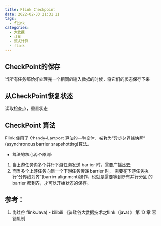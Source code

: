 ```yaml
---
title: Flink Checkpoint
date: 2022-02-03 21:31:11
tags:
  - flink
categories: 
  - 大数据 
  - 计算  
  - 流式计算 
  - flink
---
```


<p></p>
<!-- more -->


##  CheckPoint的保存
  当所有任务都恰好处理完一个相同的输入数据的时候，将它们的状态保存下来

## 从CheckPoint恢复状态
 读取检查点，重置状态


## CheckPoint 算法
Flink 使用了 Chandy-Lamport 算法的一种变体，被称为“异步分界线快照” (asynchronous barrier snapshotting)算法。

+ 算法的核心两个原则:
1. 当上游任务向多个并行下游任务发送 barrier 时，需要广播出去;
2. 而当多个上游任务向同一个下游任务传递 barrier 时， 需要在下游任务执行“分界线对齐”(barrier alignment)操作，也就是需要等到所有并行分区 的 barrier 都到齐，才可以开始状态的保存。


## 参考：
1. 尚硅谷 flink(Java) - bilibili 
  《尚硅谷大数据技术之flink（java）》 第 10 章 容错机制

